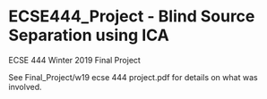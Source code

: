 # ECSE444_Project - Blind Source Separation using ICA
ECSE 444 Winter 2019 Final Project


See Final_Project/w19 ecse 444 project.pdf for details on what was involved. 
